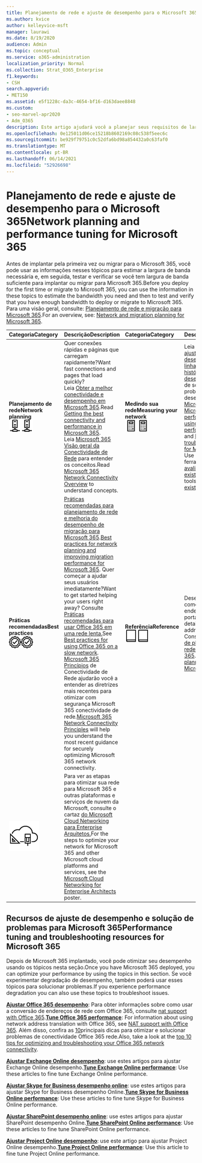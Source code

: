 ```yaml
---
title: Planejamento de rede e ajuste de desempenho para o Microsoft 365
ms.author: kvice
author: kelleyvice-msft
manager: laurawi
ms.date: 8/19/2020
audience: Admin
ms.topic: conceptual
ms.service: o365-administration
localization_priority: Normal
ms.collection: Strat_O365_Enterprise
f1.keywords:
- CSH
search.appverid:
- MET150
ms.assetid: e5f1228c-da3c-4654-bf16-d163daee8848
ms.custom:
- seo-marvel-apr2020
- Adm_O365
description: Este artigo ajudará você a planejar seus requisitos de largura de banda de rede para Microsoft 365 e ajustar e solucionar problemas de desempenho.
ms.openlocfilehash: 0e125011d06ce15218b8602169c08c538f5eec6c
ms.sourcegitcommit: be929f79751c0c52dfa6bd98a854432a0c63faf0
ms.translationtype: MT
ms.contentlocale: pt-BR
ms.lasthandoff: 06/14/2021
ms.locfileid: "52926698"
---
```

# <a name="network-planning-and-performance-tuning-for-microsoft-365"></a><span data-ttu-id="73a31-103">Planejamento de rede e ajuste de desempenho para o Microsoft 365</span><span class="sxs-lookup"><span data-stu-id="73a31-103">Network planning and performance tuning for Microsoft 365</span></span>
<span data-ttu-id="73a31-104">Antes de implantar pela primeira vez ou migrar para o Microsoft 365, você pode usar as informações nesses tópicos para estimar a largura de banda necessária e, em seguida, testar e verificar se você tem largura de banda suficiente para implantar ou migrar para Microsoft 365.</span><span class="sxs-lookup"><span data-stu-id="73a31-104">Before you deploy for the first time or migrate to Microsoft 365, you can use the information in these topics to estimate the bandwidth you need and then to test and verify that you have enough bandwidth to deploy or migrate to Microsoft 365.</span></span> <span data-ttu-id="73a31-105">Para uma visão geral, consulte: [Planejamento de rede e migração para Microsoft 365](network-and-migration-planning.md).</span><span class="sxs-lookup"><span data-stu-id="73a31-105">For an overview, see: [Network and migration planning for Microsoft 365](network-and-migration-planning.md).</span></span>
  
|<span data-ttu-id="73a31-106">Categoria</span><span class="sxs-lookup"><span data-stu-id="73a31-106">Category</span></span> |<span data-ttu-id="73a31-107">Descrição</span><span class="sxs-lookup"><span data-stu-id="73a31-107">Description</span></span> |<span data-ttu-id="73a31-108">Categoria</span><span class="sxs-lookup"><span data-stu-id="73a31-108">Category</span></span> |<span data-ttu-id="73a31-109">Descrição</span><span class="sxs-lookup"><span data-stu-id="73a31-109">Description</span></span> |
|:-----|:-----|:-----|:-----|
|<span data-ttu-id="73a31-110">**Planejamento de rede**</span><span class="sxs-lookup"><span data-stu-id="73a31-110">**Network planning**</span></span> <br/> <span data-ttu-id="73a31-111">![Rede](../media/5e9dcd06-601b-4b28-88dc-f524e7548794.png)</span><span class="sxs-lookup"><span data-stu-id="73a31-111">![Network](../media/5e9dcd06-601b-4b28-88dc-f524e7548794.png)</span></span>           <br/> |<span data-ttu-id="73a31-112">Quer conexões rápidas e páginas que carregam rapidamente?</span><span class="sxs-lookup"><span data-stu-id="73a31-112">Want fast connections and pages that load quickly?</span></span>  <br/> <span data-ttu-id="73a31-113">Leia [Obter a melhor conectividade e desempenho em Microsoft 365](https://aka.ms/o365perfprinciples).</span><span class="sxs-lookup"><span data-stu-id="73a31-113">Read [Getting the best connectivity and performance in Microsoft 365](https://aka.ms/o365perfprinciples).</span></span><br/><span data-ttu-id="73a31-114">Leia [Microsoft 365 Visão geral da Conectividade de Rede](microsoft-365-networking-overview.md) para entender os conceitos.</span><span class="sxs-lookup"><span data-stu-id="73a31-114">Read [Microsoft 365 Network Connectivity Overview](microsoft-365-networking-overview.md) to understand concepts.</span></span><br/> |<span data-ttu-id="73a31-115">**Medindo sua rede**</span><span class="sxs-lookup"><span data-stu-id="73a31-115">**Measuring your network**</span></span> <br/> <span data-ttu-id="73a31-116">![Calculadora](../media/d690a132-4884-40eb-a918-526bb3dff3cc.png)</span><span class="sxs-lookup"><span data-stu-id="73a31-116">![Calculator](../media/d690a132-4884-40eb-a918-526bb3dff3cc.png)</span></span>           <br/> |<span data-ttu-id="73a31-117">Leia [Microsoft 365 ajuste de desempenho usando linhas de base e histórico de desempenho](performance-tuning-using-baselines-and-history.md) e plano de solução de problemas de desempenho para [Microsoft 365](performance-troubleshooting-plan.md).</span><span class="sxs-lookup"><span data-stu-id="73a31-117">Read [Microsoft 365 performance tuning using baselines and performance history](performance-tuning-using-baselines-and-history.md) and [Performance troubleshooting plan for Microsoft 365](performance-troubleshooting-plan.md).</span></span>  <br/> <span data-ttu-id="73a31-118">Use essas ferramentas para [avaliar sua rede existente.](network-and-migration-planning.md#calculators)</span><span class="sxs-lookup"><span data-stu-id="73a31-118">Use these tools to [evaluate your existing network](network-and-migration-planning.md#calculators).</span></span>  <br/> |
|<span data-ttu-id="73a31-119">**Práticas recomendadas**</span><span class="sxs-lookup"><span data-stu-id="73a31-119">**Best practices**</span></span> <br/> <span data-ttu-id="73a31-120">![Práticas recomendadas](../media/2a659a5c-1007-47d3-a6c6-a19e018ab29b.png)</span><span class="sxs-lookup"><span data-stu-id="73a31-120">![Best practices](../media/2a659a5c-1007-47d3-a6c6-a19e018ab29b.png)</span></span>           <br/> |<span data-ttu-id="73a31-121">[Práticas recomendadas para planejamento de rede e melhoria do desempenho de migração para Microsoft 365](network-and-migration-planning.md#BestPractices).</span><span class="sxs-lookup"><span data-stu-id="73a31-121">[Best practices for network planning and improving migration performance for Microsoft 365](network-and-migration-planning.md#BestPractices).</span></span> <span data-ttu-id="73a31-122">Quer começar a ajudar seus usuários imediatamente?</span><span class="sxs-lookup"><span data-stu-id="73a31-122">Want to get started helping your users right away?</span></span> <span data-ttu-id="73a31-123">Consulte [Práticas recomendadas para usar Office 365 em uma rede lenta.](https://support.office.com/article/fd16c8d2-4799-4c39-8fd7-045f06640166)</span><span class="sxs-lookup"><span data-stu-id="73a31-123">See [Best practices for using Office 365 on a slow network](https://support.office.com/article/fd16c8d2-4799-4c39-8fd7-045f06640166).</span></span>  <br/> <span data-ttu-id="73a31-124">[Microsoft 365 Princípios](./microsoft-365-network-connectivity-principles.md) de Conectividade de Rede ajudarão você a entender as diretrizes mais recentes para otimizar com segurança Microsoft 365 conectividade de rede.</span><span class="sxs-lookup"><span data-stu-id="73a31-124">[Microsoft 365 Network Connectivity Principles](./microsoft-365-network-connectivity-principles.md) will help you understand the most recent guidance for securely optimizing Microsoft 365 network connectivity.</span></span>  <br/> |<span data-ttu-id="73a31-125">**Referência**</span><span class="sxs-lookup"><span data-stu-id="73a31-125">**Reference**</span></span> <br/> <span data-ttu-id="73a31-126">![Livro ou Diário](../media/56dff3c1-f605-48d8-811f-7d13ce639ecd.png)</span><span class="sxs-lookup"><span data-stu-id="73a31-126">![Book or Journal](../media/56dff3c1-f605-48d8-811f-7d13ce639ecd.png)</span></span>           <br/> |<span data-ttu-id="73a31-127">Deseja os detalhes, como uma lista de endereços IP e portas?</span><span class="sxs-lookup"><span data-stu-id="73a31-127">Want the details, like a list of IP addresses and ports?</span></span> <span data-ttu-id="73a31-128">Consulte a [referência de planejamento de rede para Microsoft 365](network-and-migration-planning.md#NetReference).</span><span class="sxs-lookup"><span data-stu-id="73a31-128">See the [Network planning reference for Microsoft 365](network-and-migration-planning.md#NetReference).</span></span>  <br/> |
|![Consulte o cartaz do Microsoft Cloud Networking para Enterprise Arquitetos](../media/3094be9f-2407-4fa5-896d-aa66ef7b9bb9.png)           <br/> |<span data-ttu-id="73a31-130">Para ver as etapas para otimizar sua rede para Microsoft 365 e outras plataformas e serviços de nuvem da Microsoft, consulte o cartaz [do Microsoft Cloud Networking para Enterprise Arquitetos.](../solutions/cloud-architecture-models.md)</span><span class="sxs-lookup"><span data-stu-id="73a31-130">For the steps to optimize your network for Microsoft 365 and other Microsoft cloud platforms and services, see the [Microsoft Cloud Networking for Enterprise Architects](../solutions/cloud-architecture-models.md) poster.</span></span>  <br/> |
   
## <a name="performance-tuning-and-troubleshooting-resources-for-microsoft-365"></a><span data-ttu-id="73a31-131">Recursos de ajuste de desempenho e solução de problemas para Microsoft 365</span><span class="sxs-lookup"><span data-stu-id="73a31-131">Performance tuning and troubleshooting resources for Microsoft 365</span></span>
<span data-ttu-id="73a31-132"><a name="apptuning"> </a></span><span class="sxs-lookup"><span data-stu-id="73a31-132"><a name="apptuning"> </a></span></span>

<span data-ttu-id="73a31-133">Depois de Microsoft 365 implantado, você pode otimizar seu desempenho usando os tópicos nesta seção.</span><span class="sxs-lookup"><span data-stu-id="73a31-133">Once you have Microsoft 365 deployed, you can optimize your performance by using the topics in this section.</span></span> <span data-ttu-id="73a31-134">Se você experimentar degradação de desempenho, também poderá usar esses tópicos para solucionar problemas.</span><span class="sxs-lookup"><span data-stu-id="73a31-134">If you experience performance degradation you can also use these topics to troubleshoot issues.</span></span>
  
 <span data-ttu-id="73a31-135">**[Ajustar Office 365 desempenho](tune-microsoft-365-performance.md)**: Para obter informações sobre como usar a conversão de endereços de rede com Office 365, consulte [nat support with Office 365](nat-support-with-microsoft-365.md).</span><span class="sxs-lookup"><span data-stu-id="73a31-135">**[Tune Office 365 performance](tune-microsoft-365-performance.md)**: For information about using network address translation with Office 365, see [NAT support with Office 365](nat-support-with-microsoft-365.md).</span></span> <span data-ttu-id="73a31-136">Além disso, confira as [10](/archive/blogs/onthewire/top-10-tips-for-optimising-troubleshooting-your-office-365-network-connectivity)principais dicas para otimizar e solucionar problemas de conectividade Office 365 rede.</span><span class="sxs-lookup"><span data-stu-id="73a31-136">Also, take a look at the [top 10 tips for optimizing and troubleshooting your Office 365 network connectivity](/archive/blogs/onthewire/top-10-tips-for-optimising-troubleshooting-your-office-365-network-connectivity).</span></span> 
  
 <span data-ttu-id="73a31-137">**[Ajustar Exchange Online desempenho](tune-exchange-online-performance.md)**: use estes artigos para ajustar Exchange Online desempenho.</span><span class="sxs-lookup"><span data-stu-id="73a31-137">**[Tune Exchange Online performance](tune-exchange-online-performance.md)**: Use these articles to fine tune Exchange Online performance.</span></span> 
  
 <span data-ttu-id="73a31-138">**[Ajustar Skype for Business desempenho online](tune-skype-for-business-online-performance.md)**: use estes artigos para ajustar Skype for Business desempenho Online.</span><span class="sxs-lookup"><span data-stu-id="73a31-138">**[Tune Skype for Business Online performance](tune-skype-for-business-online-performance.md)**: Use these articles to fine tune Skype for Business Online performance.</span></span> 
  
 <span data-ttu-id="73a31-139">**[Ajustar SharePoint desempenho online](tune-sharepoint-online-performance.md)**: use estes artigos para ajustar SharePoint desempenho Online.</span><span class="sxs-lookup"><span data-stu-id="73a31-139">**[Tune SharePoint Online performance](tune-sharepoint-online-performance.md)**: Use these articles to fine tune SharePoint Online performance.</span></span> 
  
 <span data-ttu-id="73a31-140">**[Ajustar Project Online desempenho](https://support.office.com/article/12ba0ebd-c616-42e5-b9b6-cad570e8409c)**: use este artigo para ajustar Project Online desempenho.</span><span class="sxs-lookup"><span data-stu-id="73a31-140">**[Tune Project Online performance](https://support.office.com/article/12ba0ebd-c616-42e5-b9b6-cad570e8409c)**: Use this article to fine tune Project Online performance.</span></span>